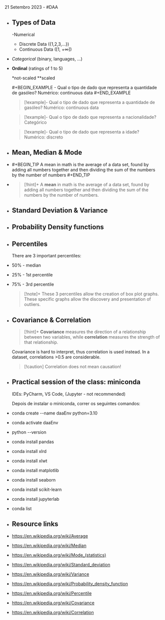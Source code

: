 21 Setembro 2023 - #DAA

- ## Types of Data
  
  -Numerical
	- Discrete Data ({1,2,3,...})
	- Continuous Data (\[1, +$\infty$])
- *Categorical* (binary, languages, ...)
- **Ordinal** (ratings of 1 to 5)
  
  *not-scaled
  **scaled
  
  #+BEGIN_EXAMPLE - Qual o tipo de dado que representa a quantidade de gasóleo?
  Numérico: continuous data
  #+END_EXAMPLE 
  
  >[!example]- Qual o tipo de dado que representa a quantidade de gasóleo?
  >Numérico: continuous data
  
  >[!example]- Qual o tipo de dado que representa a nacionalidade?
  >Categórico
  
  >[!example]- Qual o tipo de dado que representa a idade?
  >Numérico: discreto
- ## Mean, Median & Mode
- #+BEGIN_TIP
  A mean in math is the average of a data set, found by adding all numbers together and then dividing the sum of the numbers by the number of numbers
  #+END_TIP
- >[!hint]+
  >A **mean** in math is the average of a data set, found by adding all numbers together and then dividing the sum of the numbers by the number of numbers.
- ## Standard Deviation & Variance
- ## Probability Density functions
- ## Percentiles
  
  There are 3 important percentiles:
- 50% - median
- 25% - 1st percentile
- 75% - 3rd percentile
  
  >[!note]+
  >These 3 percentiles allow the creation of box plot graphs. These specific graphs allow the discovery and presentation of outliers.
- ## Covariance & Correlation
  
  >[!hint]+
  >**Covariance** measures the direction of a relationship between two variables, while **correlation** measures the strength of that relationship.
  
  Covariance is hard to interpret, thus correlation is used instead.
  In a dataset, correlations >0.5 are considerable.
  
  >[!caution] Correlation does not mean causation!
- ## Practical session of the class: miniconda
  IDEs: PyCharm, VS Code, (Jupyter - not recommended)
  
  Depois de instalar o miniconda, correr os seguintes comandos:
- conda create --name daaEnv python=3.10
- conda activate daaEnv
- python --version
- conda install pandas
- conda install xlrd
- conda install xlwt
- conda install matplotlib
- conda install seaborn
- conda install scikit-learn
- conda install jupyterlab
- conda list
- ## Resource links
- https://en.wikipedia.org/wiki/Average
- https://en.wikipedia.org/wiki/Median
- https://en.wikipedia.org/wiki/Mode_(statistics)
- https://en.wikipedia.org/wiki/Standard_deviation
- https://en.wikipedia.org/wiki/Variance
- https://en.wikipedia.org/wiki/Probability_density_function
- https://en.wikipedia.org/wiki/Percentile
- https://en.wikipedia.org/wiki/Covariance
- https://en.wikipedia.org/wiki/Correlation